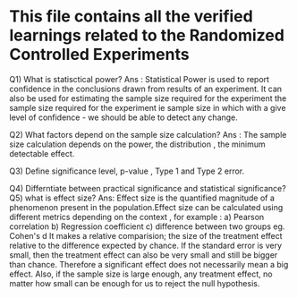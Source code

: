 # This file contains all the verified learnings related to the Randomized Controlled Experiments


Q1) What is statisctical power?
Ans : Statistical Power is used to report confidence in the conclusions drawn from results of an 
     experiment. It can also be used for estimating the sample size required for the experiment 
     the sample size required for the experiment ie sample size in which with a give level of confidence - we should be 
    able to detect any change.

Q2) What factors depend on the sample size calculation?
Ans : The sample size calculation depends on the power, the distribution , the minimum detectable 
    effect.

Q3) Define significance level, p-value , Type 1 and Type 2 error.


Q4) Differntiate between practical significance and statistical significance?
Q5) what is effect size? 
Ans: Effect size is the quantified magnitude of a phenomenon present in the population.Effect
size can be calculated using different metrics depending on the context , for example :
a) Pearson correlation b) Regression coefficient c) difference between two groups eg. Cohen's d
It makes a relative comparision; the size of the treatment effect relative to the difference expected
by chance. If the standard error is very small, then the treatment effect can also be very small and still be bigger
than chance.
Therefore a significant effect does not necessarily mean a big effect.
Also, if the sample size is large enough, any treatment effect, no matter how small can be enough
for us to reject the null hypothesis.


